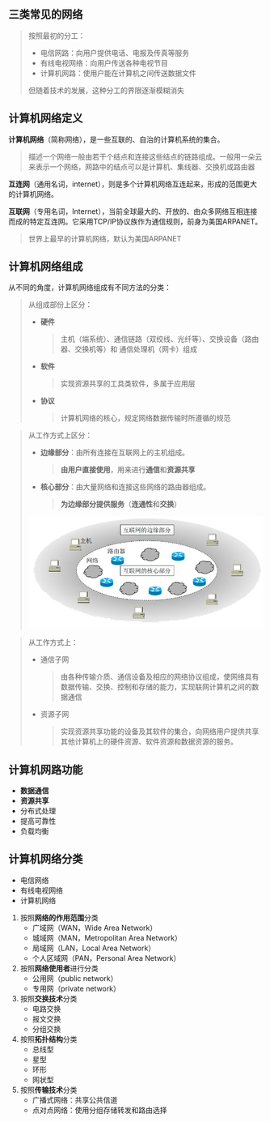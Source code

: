 ## 三类常见的网络

> 按照最初的分工：
>
> * 电信网路：向用户提供电话、电报及传真等服务
> * 有线电视网络：向用户传送各种电视节目
> * 计算机网路：使用户能在计算机之间传送数据文件
>
> 但随着技术的发展，这种分工的界限逐渐模糊消失
>

## 计算机网络定义

**计算机网络**（简称网络），是一些互联的、自治的计算机系统的集合。

> 描述一个网络一般由若干个结点和连接这些结点的链路组成。一般用一朵云来表示一个网络，网路中的结点可以是计算机、集线器、交换机或路由器
>

**互连网**（通用名词，internet），则是多个计算机网络互连起来，形成的范围更大的计算机网络。

**互联网**（专用名词，Internet），当前全球最大的、开放的、由众多网络互相连接而成的特定互连网。它采用TCP/IP协议族作为通信规则，前身为美国ARPANET。

> 世界上最早的计算机网络，默认为美国ARPANET
>

## 计算机网络组成

从不同的角度，计算机网络组成有不同方法的分类：

> 从组成部份上区分：
>
> * **硬件**
>   > 主机（端系统）、通信链路（双绞线、光纤等）、交换设备（路由器、交换机等）和 通信处理机（网卡）组成
>   >
> * **软件**
>   > 实现资源共享的工具类软件，多属于应用层
>   >
> * **协议**
>   > 计算机网络的核心，规定网络数据传输时所遵循的规范
>   >
>

> 从工作方式上区分：
>
> * **边缘部分**：由所有连接在互联网上的主机组成。
>   > **由用户直接使用**，用来进行**通信**和**资源共享**
>   >
> * **核心部分**：由大量网络和连接这些网络的路由器组成。
>   > **为边缘部分提供服务**（**连通性**和**交换**）
>   >
>
> ![hulianwang.jpg](assets/hulianwang-20210720134433-ahc5ct0.jpg)
>

> 从工作方式上：
>
> * 通信子网
>   > 由各种传输介质、通信设备及相应的网络协议组成，使网络具有数据传输、交换、控制和存储的能力，实现联网计算机之间的数据通信
>   >
> * 资源子网
>   > 实现资源共享功能的设备及其软件的集合，向网络用户提供共享其他计算机上的硬件资源、软件资源和数据资源的服务。
>   >
>

## 计算机网路功能

* **数据通信**
* **资源共享**
* 分布式处理
* 提高可靠性
* 负载均衡

## 计算机网络分类

* 电信网络
* 有线电视网络
* 计算机网络

1. 按照**网络的作用范围**分类
   * 广域网（WAN，Wide Area Network）
   * 城域网（MAN，Metropolitan Area Network）
   * 局域网（LAN，Local Area Network）
   * 个人区域网（PAN，Personal Area Network）
2. 按照**网络使用者**进行分类
   * 公用网（public network）
   * 专用网（private network）
3. 按照**交换技术**分类
   * 电路交换
   * 报文交换
   * 分组交换
4. 按照**拓扑结构**分类
   * 总线型
   * 星型
   * 环形
   * 网状型
5. 按照**传输技术**分类
   * 广播式网络：共享公共信道
   * 点对点网络：使用分组存储转发和路由选择